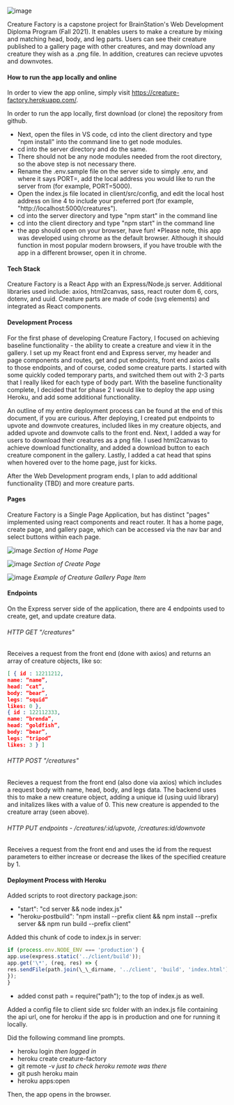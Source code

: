 ![image](https://user-images.githubusercontent.com/70654324/144891754-9ef98aa9-7e49-485a-8d9d-18d4c09f7443.png)

Creature Factory is a capstone project for BrainStation's Web Development Diploma Program (Fall 2021). It enables users to make a creature by mixing and matching head, body, and leg parts. Users can see their creature published to a gallery page with other creatures, and may download any creature they wish as a .png file. In addition, creatures can recieve upvotes and downvotes.

#### How to run the app locally and online

In order to view the app online, simply visit https://creature-factory.herokuapp.com/.

In order to run the app locally, first download (or clone) the repository from github.

- Next, open the files in VS code, cd into the client directory and type "npm install" into the command line to get node modules.
- cd into the server directory and do the same.
- There should not be any node modules needed from the root directory, so the above step is not necessary there.
- Rename the .env.sample file on the server side to simply .env, and where it says PORT=, add the local address you would like to run the server from (for example, PORT=5000).
- Open the index.js file located in client/src/config, and edit the local host address on line 4 to include your preferred port (for example, "http://localhost:5000/creatures").
- cd into the server directory and type "npm start" in the command line
- cd into the client directory and type "npm start" in the command line
- the app should open on your browser, have fun! \*Please note, this app was developed using chrome as the default browser. Although it should function in most popular modern browsers, if you have trouble with the app in a different browser, open it in chrome.

#### Tech Stack

Creature Factory is a React App with an Express/Node.js server. Additional libraries used include: axios, html2canvas, sass, react router dom 6, cors, dotenv, and uuid. Creature parts are made of code (svg elements) and integrated as React components.

#### Development Process

For the first phase of developing Creature Factory, I focused on achieving baseline functionality - the ability to create a creature and view it in the gallery. I set up my React front end and Express server, my header and page components and routes, get and put endpoints, front end axios calls to those endpoints, and of course, coded some creature parts. I started with some quickly coded temporary parts, and switched them out with 2-3 parts that I really liked for each type of body part. With the baseline functionality complete, I decided that for phase 2 I would like to deploy the app using Heroku, and add some additional functionality.

An outline of my entire deployment process can be found at the end of this document, if you are curious. After deploying, I created put endpoints to upvote and downvote creatures, included likes in my creature objects, and added upvote and downvote calls to the front end. Next, I added a way for users to download their creatures as a png file. I used html2canvas to achieve download functionality, and added a download button to each creature component in the gallery. Lastly, I added a cat head that spins when hovered over to the home page, just for kicks.

After the Web Development program ends, I plan to add additional functionality (TBD) and more creature parts.

#### Pages

Creature Factory is a Single Page Application, but has distinct "pages" implemented using react components and react router. It has a home page, create page, and gallery page, which can be accessed via the nav bar and select buttons within each page.

![image](https://user-images.githubusercontent.com/70654324/144893947-c8c9eba2-fb37-43e8-84d6-e00e9c44219d.png)
_Section of Home Page_

![image](https://user-images.githubusercontent.com/70654324/144894086-eddf8594-1d1f-44c0-8151-73ad308b3d7d.png)
_Section of Create Page_

![image](https://user-images.githubusercontent.com/70654324/144894191-dd4a9cdc-7f70-430b-a2e8-2ec81003f466.png)
_Example of Creature Gallery Page Item_

#### Endpoints

On the Express server side of the application, there are 4 endpoints used to create, get, and update creature data.

###### HTTP GET "/creatures"

Receives a request from the front end (done with axios) and returns an array of creature objects, like so:
```json
[ { id : 12211212,
name: “name”,
head: “cat”,
body: “bear”,
legs: “squid”
likes: 0 },
{ id : 122112333,
name: “brenda”,
head: “goldfish”,
body: “bear”,
legs: “tripod”
likes: 3 } ]
```

###### HTTP POST "/creatures"

Recieves a request from the front end (also done via axios) which includes a request body with name, head, body, and legs data. The backend uses this to make a new creature object, adding a unique id (using uuid library) and initalizes likes with a value of 0. This new creature is appended to the creature array (seen above).

###### HTTP PUT endpoints - /creatures/:id/upvote, /creatures:id/downvote

Receives a request from the front end and uses the id from the request parameters to either increase or decrease the likes of the specified creature by 1.

#### Deployment Process with Heroku

Added scripts to root directory package.json:

- "start": "cd server && node index.js"
- "heroku-postbuild": "npm install --prefix client && npm install --prefix server && npm run build --prefix client"

Added this chunk of code to index.js in server:
```javascript
if (process.env.NODE_ENV === 'production') {
app.use(express.static('../client/build'));
app.get('\*', (req, res) => {
res.sendFile(path.join(\_\_dirname, '../client', 'build', 'index.html'));
});
}
```

- added const path = require("path"); to the top of index.js as well.

Added a config file to client side src folder with an index.js file containing the api url, one for heroku if the app is in production and one for running it locally.

Did the following command line prompts.

- heroku login _then logged in_
- heroku create creature-factory
- git remote -v _just to check heroku remote was there_
- git push heroku main
- heroku apps:open

Then, the app opens in the browser.
